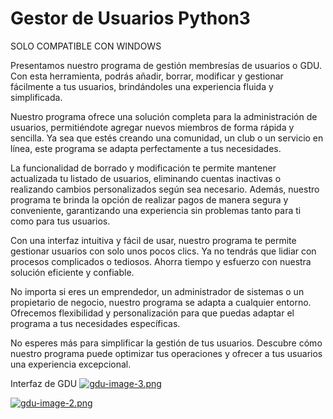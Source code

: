 # Gestor de Usuarios Python3

SOLO COMPATIBLE CON WINDOWS

Presentamos nuestro programa de gestión membresías de usuarios o GDU. Con esta herramienta, podrás añadir, borrar, modificar y gestionar fácilmente a tus usuarios, brindándoles una experiencia fluida y simplificada.

Nuestro programa ofrece una solución completa para la administración de usuarios, permitiéndote agregar nuevos miembros de forma rápida y sencilla. Ya sea que estés creando una comunidad, un club o un servicio en línea, este programa se adapta perfectamente a tus necesidades.

La funcionalidad de borrado y modificación te permite mantener actualizada tu listado de usuarios, eliminando cuentas inactivas o realizando cambios personalizados según sea necesario. Además, nuestro programa te brinda la opción de realizar pagos de manera segura y conveniente, garantizando una experiencia sin problemas tanto para ti como para tus usuarios.

Con una interfaz intuitiva y fácil de usar, nuestro programa te permite gestionar usuarios con solo unos pocos clics. Ya no tendrás que lidiar con procesos complicados o tediosos. Ahorra tiempo y esfuerzo con nuestra solución eficiente y confiable.

No importa si eres un emprendedor, un administrador de sistemas o un propietario de negocio, nuestro programa se adapta a cualquier entorno. Ofrecemos flexibilidad y personalización para que puedas adaptar el programa a tus necesidades específicas.

No esperes más para simplificar la gestión de tus usuarios. Descubre cómo nuestro programa puede optimizar tus operaciones y ofrecer a tus usuarios una experiencia excepcional. 



Interfaz de GDU
[![gdu-image-3.png](https://i.postimg.cc/6Q63NrHK/gdu-image-3.png)](https://postimg.cc/18TPGqh7)


[![gdu-image-2.png](https://i.postimg.cc/GmH7gVRn/gdu-image-2.png)](https://postimg.cc/CRpszvdc)



